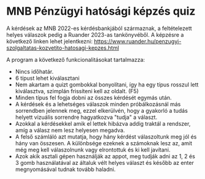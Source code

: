 # MNB Pénzügyi hatósági képzés quiz

A kérdések az MNB 2022-es kérdésbankjából származnak, a feltételezett helyes válaszok pedig a Ruander 2023-as tankönyvéből.
A képzésre a következő linken lehet jelentkezni: https://www.ruander.hu/penzugyi-szolgaltatas-kozvetito-hatosagi-kepzes.html

A program a következő funkcionalitásokat tartalmazza:
- Nincs időhatár.
- 6 típust lehet kiválasztani
- Nem akartam a quizt gombokkal bonyolítani, így ha egy típus rosszul lett kiválasztva, szimplán frissíteni kell az oldalt. (F5)
- Minden típus fel fogja dobni az összes kérdését egymás után.
- A kérdések és a lehetséges válaszok minden próbálkozásnál más sorrendben jelennek meg, ezzel elkerülvén, hogy a gyakorló a tudás helyett vizuális sorrendre hagyatkozva "tudja" a választ.
- Azokkal a kérdésekkel amik el lettek hibázva addig traktál a rendszer, amíg a válasz nem lesz helyesen megadva.
- A felső számláló azt mutatja, hogy hány kérdést válaszoltunk meg jól és hány van összesen. A különbsége ezeknek a számoknak lesz az, amit még meg kell válaszolnunk vagy elrontottuk és ki kell javítani.
- Azok akik asztali gépen használják az appot, meg tudják adni az 1, 2 és 3 gomb használatával az általuk vélt helyes választ és később az enter megnyomásával tudnak tovább haladni.